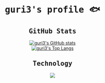 
<div align="center">

<samp>

# guri3's profile 🐟

</samp>

</div>

<div align="center">

<samp>

## GitHub Stats

</samp>


[![guri3's GitHub stats](https://github-readme-stats-guri3.vercel.app/api?username=guri3&show_icons=true&theme=github_dark_dimmed&rank_icon=github)](https://github.com/anuraghazra/github-readme-stats)
<br />
[![guri3's Top Langs](https://github-readme-stats-guri3.vercel.app/api/top-langs/?username=guri3&layout=compact&theme=github_dark_dimmed)](https://github.com/anuraghazra/github-readme-stats)

</div>

<div align="center">

<samp>

## Technology

<div align="center">
  <a href="https://skillicons.dev">
    <img src="https://skillicons.dev/icons?i=ruby,rails,php,laravel,crystal,js,ts,react,nextjs,html,flutter,mysql,aws,phpstorm,vscode,vim&perline=8" />
  </a>
</div>

</samp>

</div>
